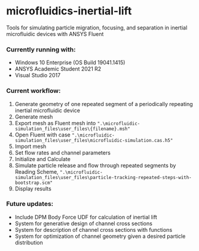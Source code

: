 # microfluidics-inertial-lift
 Tools for simulating particle migration, focusing, and separation in inertial microfluidic devices with ANSYS Fluent

### Currently running with:
- Windows 10 Enterprise (OS Build 19041.1415)
- ANSYS Academic Student 2021 R2
- Visual Studio 2017

### Current workflow:
1. Generate geometry of one repeated segment of a periodically repeating inertial microfluidic device
2. Generate mesh
3. Export mesh as Fluent mesh into `".\microfluidic-simulation_files\user_files\{filename}.msh"`
4. Open Fluent with case `".\microfluidic-simulation_files\user_files\microfluidic-simulation.cas.h5"`
5. Import mesh
6. Set flow rates and channel parameters
7. Initialize and Calculate
8. Simulate particle release and flow through repeated segments by Reading Scheme, `".\microfluidic-simulation_files\user_files\particle-tracking-repeated-steps-with-bootstrap.scm"`
9. Display results

### Future updates:
- Include DPM Body Force UDF for calculation of inertial lift
- System for generative design of channel cross sections
- System for description of channel cross sections with functions
- System for optimization of channel geometry given a desired particle distribution